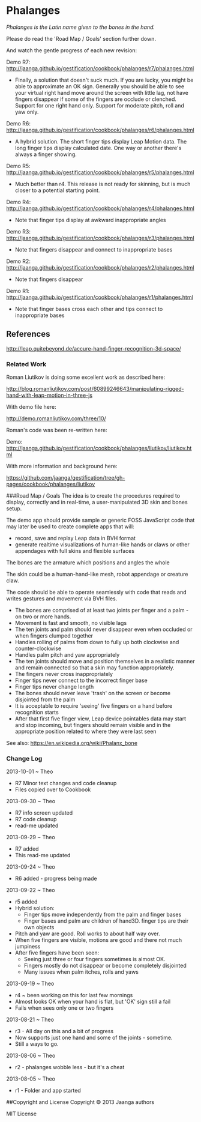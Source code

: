 Phalanges
=========
_Phalanges is the Latin name given to the bones in the hand._

Please do read the 'Road Map / Goals' section further down.

And watch the gentle progress of each new revision:

Demo R7: <http://jaanga.github.io/gestification/cookbook/phalanges/r7/phalanges.html>  
- Finally, a solution that doesn't suck much. If you are lucky, you might be able to approximate an OK sign. 
Generally you should be able to see your virtual right hand move around the screen with little lag, not have fingers disappear if some of the fingers are occlude or clenched.
Support for one right hand only. Support for moderate pitch, roll and yaw only. 

Demo R6: <http://jaanga.github.io/gestification/cookbook/phalanges/r6/phalanges.html>  
- A hybrid solution. The short finger tips display Leap Motion data. The long finger tips display calculated date. One way or another there's always a finger showing.

Demo R5: <http://jaanga.github.io/gestification/cookbook/phalanges/r5/phalanges.html>  
- Much better than r4. This release is not ready for skinning, but is much closer to a potential starting point.

Demo R4: http://jaanga.github.io/gestification/cookbook/phalanges/r4/phalanges.html  
- Note that finger tips display at awkward inappropriate angles

Demo R3: http://jaanga.github.io/gestification/cookbook/phalanges/r3/phalanges.html  
- Note that fingers disappear and connect to inappropriate bases

Demo R2: http://jaanga.github.io/gestification/cookbook/phalanges/r2/phalanges.html  
- Note that fingers disappear

Demo R1: http://jaanga.github.io/gestification/cookbook/phalanges/r1/phalanges.html  
- Note that finger bases cross each other and tips connect to inappropriate bases

## References

<http://leap.quitebeyond.de/accure-hand-finger-recognition-3d-space/>

### Related Work
Roman Liutikov is doing some excellent work as described here:

<http://blog.romanliutikov.com/post/60899246643/manipulating-rigged-hand-with-leap-motion-in-three-js>

With demo file here:

http://demo.romanliutikov.com/three/10/

Roman's code was been re-written here:

Demo: http://jaanga.github.io/gestification/cookbook/phalanges/liutikov/liutikov.html

With more information and background here:

https://github.com/jaanga/gestification/tree/gh-pages/cookbook/phalanges/liutikov

 
###Road Map / Goals
The idea is to create the procedures required to display, correctly and in real-time, a user-manipulated 3D skin and bones setup.

The demo app should provide sample or generic FOSS JavaScript code that may later be used to create complete apps that will:
* record, save and replay Leap data in BVH format
* generate realtime visualizations of human-like hands or claws or other appendages with full skins and flexible surfaces

The bones are the armature which positions and angles the whole

The skin could be a human-hand-like mesh, robot appendage or creature claw.

The code should be able to operate seamlessly with code that reads and writes gestures and movement via BVH files.

* The bones are comprised of at least two joints per finger and a palm - on two or more hands.
* Movement is fast and smooth, no visible lags
* The ten joints and palm should never disappear even when occluded or when fingers clumped together
* Handles rolling of palms from down to fully up both clockwise and counter-clockwise
* Handles palm pitch and yaw appropriately 
* The ten joints should move and position themselves in a realistic manner and remain connected so that a skin may function appropriately.
* The fingers never cross inappropriately
* Finger tips never connect to the incorrect finger base
* Finger tips never change length
* The bones should never leave 'trash' on the screen or become disjointed from the palm
* It is acceptable to require 'seeing' five fingers on a hand before recognition starts
* After that first five finger view, Leap device pointables data may start and stop incoming, but fingers should remain visible and in the appropriate position related to where they were last seen


See also: https://en.wikipedia.org/wiki/Phalanx_bone

### Change Log

2013-10-01 ~ Theo  

* R7 Minor text changes and code cleanup
* Files copied over to Cookbook

2013-09-30 ~ Theo  

* R7 info screen updated
* R7 code cleanup
* read-me updated

2013-09-29 ~ Theo  

* R7 added
* This read-me updated

2013-09-24 ~ Theo  

* R6 added - progress being made

2013-09-22 ~ Theo  

* r5 added
* Hybrid solution: 
	* Finger tips move independently from the palm and finger bases
	* Finger bases and palm are children of hand3D. finger tips are their own objects
* Pitch and yaw are good. Roll works to about half way over.
* When five fingers are visible, motions are good and there not much jumpiness
* After five fingers have been seen:
	* Seeing just three or four fingers sometimes is almost OK.
	* Fingers mostly do not disappear or become completely disjointed
	* Many issues when palm itches, rolls and yaws
 
2013-09-19 ~ Theo  

* r4 ~ been working on this for last few mornings
* Almost looks OK when your hand is flat, but 'OK' sign still a fail
* Fails when sees only one or two fingers

2013-08-21 ~ Theo  

* r3 - All day on this and a bit of progress
* Now supports just one hand and some of the joints - sometime.
* Still a ways to go.

2013-08-06 ~ Theo  

* r2 - phalanges wobble less - but it's a cheat

2013-08-05 ~ Theo  

* r1 - Folder and app started


##Copyright and License
Copyright &copy; 2013 Jaanga authors

MIT License